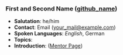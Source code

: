 ### First and Second Name ([github_name](https://github.com/<github_name>))
* **Salutation**: he/him
* **Contact**: Email ([your_mail@example.com](mailto:your_mail@example.com))
* **Spoken Languages**: _English_, German
* **Topics**:
* **Introduction**: ([Mentor Page](./link_to_mentor_page.md))
